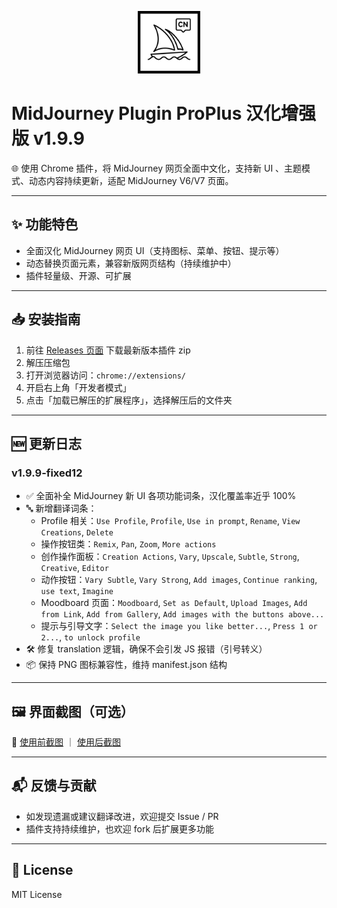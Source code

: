 <p align="center">
  <img src="https://github.com/cwser/midjourney-chinese-plugin/blob/main/iocn/icon.svg?raw=true" width="100" alt="插件图标">
</p>

# MidJourney Plugin ProPlus 汉化增强版 v1.9.9

🌐 使用 Chrome 插件，将 MidJourney 网页全面中文化，支持新 UI 、主题模式、动态内容持续更新，适配 MidJourney V6/V7 页面。

---

## ✨ 功能特色

- 全面汉化 MidJourney 网页 UI（支持图标、菜单、按钮、提示等）
- 动态替换页面元素，兼容新版网页结构（持续维护中）
- 插件轻量级、开源、可扩展

---

## 📥 安装指南

1. 前往 [Releases 页面](https://github.com/cwser/midjourney-chinese-plugin/releases) 下载最新版本插件 zip
2. 解压压缩包
3. 打开浏览器访问：`chrome://extensions/`
4. 开启右上角「开发者模式」
5. 点击「加载已解压的扩展程序」，选择解压后的文件夹

---

## 🆕 更新日志

### v1.9.9-fixed12
- ✅ 全面补全 MidJourney 新 UI 各项功能词条，汉化覆盖率近乎 100%
- 🔤 新增翻译词条：
  - Profile 相关：`Use Profile`, `Profile`, `Use in prompt`, `Rename`, `View Creations`, `Delete`
  - 操作按钮类：`Remix`, `Pan`, `Zoom`, `More actions`
  - 创作操作面板：`Creation Actions`, `Vary`, `Upscale`, `Subtle`, `Strong`, `Creative`, `Editor`
  - 动作按钮：`Vary Subtle`, `Vary Strong`, `Add images`, `Continue ranking`, `use text`, `Imagine`
  - Moodboard 页面：`Moodboard`, `Set as Default`, `Upload Images`, `Add from Link`, `Add from Gallery`, `Add images with the buttons above...`
  - 提示与引导文字：`Select the image you like better...`, `Press 1 or 2...`, `to unlock profile`
- 🛠 修复 translation 逻辑，确保不会引发 JS 报错（引号转义）
- 📦 保持 PNG 图标兼容性，维持 manifest.json 结构

---

## 🖼 界面截图（可选）

📌 [使用前截图](./assets/before.png) ｜ [使用后截图](./assets/after.png)

---

## 📬 反馈与贡献

- 如发现遗漏或建议翻译改进，欢迎提交 Issue / PR
- 插件支持持续维护，也欢迎 fork 后扩展更多功能

---

## 🪪 License

MIT License

